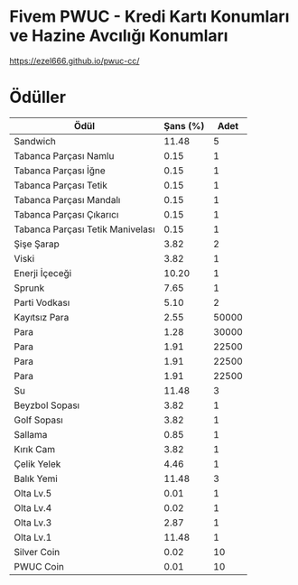 # Fivem PWUC - Kredi Kartı Konumları ve Hazine Avcılığı Konumları

https://ezel666.github.io/pwuc-cc/

# Ödüller

| Ödül                                    | Şans (%) | Adet  |
| --------------------------------------- | -------- | ----- |
| Sandwich                                | 11.48    | 5     |
| Tabanca Parçası Namlu                   | 0.15     | 1     |
| Tabanca Parçası İğne                    | 0.15     | 1     |
| Tabanca Parçası Tetik                   | 0.15     | 1     |
| Tabanca Parçası Mandalı                 | 0.15     | 1     |
| Tabanca Parçası Çıkarıcı                | 0.15     | 1     |
| Tabanca Parçası Tetik Manivelası        | 0.15     | 1     |
| Şişe Şarap                              | 3.82     | 2     |
| Viski                                   | 3.82     | 1     |
| Enerji İçeceği                          | 10.20    | 1     |
| Sprunk                                  | 7.65     | 1     |
| Parti Vodkası                           | 5.10     | 2     |
| Kayıtsız Para                           | 2.55     | 50000 |
| Para                                    | 1.28     | 30000 |
| Para                                    | 1.91     | 22500 |
| Para                                    | 1.91     | 22500 |
| Para                                    | 1.91     | 22500 |
| Su                                      | 11.48    | 3     |
| Beyzbol Sopası                          | 3.82     | 1     |
| Golf Sopası                             | 3.82     | 1     |
| Sallama                                 | 0.85     | 1     |
| Kırık Cam                               | 3.82     | 1     |
| Çelik Yelek                             | 4.46     | 1     |
| Balık Yemi                              | 11.48    | 3     |
| Olta Lv.5                               | 0.01     | 1     |
| Olta Lv.4                               | 0.02     | 1     |
| Olta Lv.3                               | 2.87     | 1     |
| Olta Lv.1                               | 11.48    | 1     |
| Silver Coin                             | 0.02     | 10    |
| PWUC Coin                               | 0.01     | 10    |

